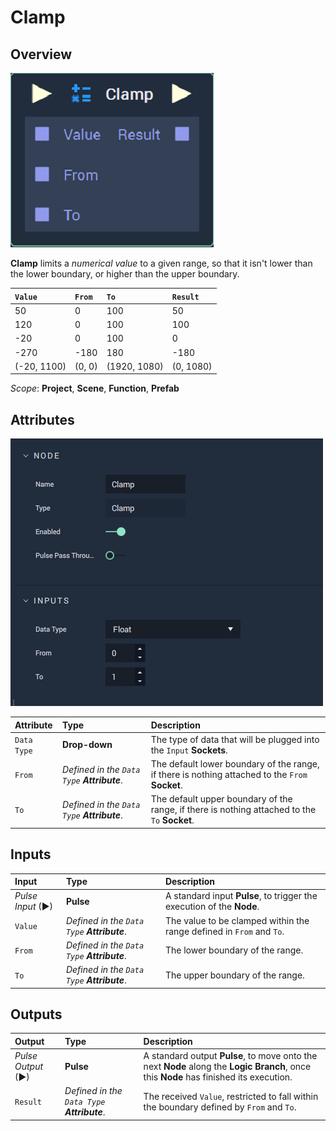 # Clamp

## Overview

![The Clamp Node.](../../.gitbook/assets/node-clamp2.png)

**Clamp** limits a _numerical value_ to a given range, so that it isn't lower than the lower boundary, or higher than the upper boundary.

| `Value` | `From` | `To` | `Result` |
| :--- | :--- | :--- | :--- |
| 50 | 0 | 100 | 50 |
| 120 | 0 | 100 | 100 |
| -20 | 0 | 100 | 0 |
| -270 | -180 | 180 | -180 |
| \(-20, 1100\) | \(0, 0\) | \(1920, 1080\) | \(0, 1080\) |

*Scope*: **Project**, **Scene**, **Function**, **Prefab**

## Attributes

![The Clamp Node Attributes.](../../.gitbook/assets/node-clamp2-attr.png)

| Attribute | Type | Description |
| :--- | :--- | :--- |
| `Data Type` | **Drop-down** | The type of data that will be plugged into the `Input` **Sockets**. |
| `From` | _Defined in the `Data Type` **Attribute**_. | The default lower boundary of the range, if there is nothing attached to the `From` **Socket**. |
| `To` | _Defined in the `Data Type` **Attribute**_. | The default upper boundary of the range, if there is nothing attached to the `To` **Socket**. |

## Inputs

| Input | Type | Description |
| :--- | :--- | :--- |
| _Pulse Input_ \(►\) | **Pulse** | A standard input **Pulse**, to trigger the execution of the **Node**. |
| `Value` | _Defined in the `Data Type` **Attribute**_. | The value to be clamped within the range defined in `From` and `To`. |
| `From` | _Defined in the `Data Type` **Attribute**_. | The lower boundary of the range. |
| `To` | _Defined in the `Data Type` **Attribute**_. | The upper boundary of the range. |

## Outputs

| Output | Type | Description |
| :--- | :--- | :--- |
| _Pulse Output_ \(►\) | **Pulse** | A standard output **Pulse**, to move onto the next **Node** along the **Logic Branch**, once this **Node** has finished its execution. |
| `Result` | _Defined in the `Data Type` **Attribute**_. | The received `Value`, restricted to fall within the boundary defined by `From` and `To`. |


